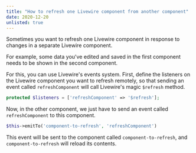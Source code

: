 ```yaml
---
title: "How to refresh one Livewire component from another component"
date: 2020-12-20
unlisted: true
---
```


Sometimes you want to refresh one Livewire component in response to changes in a separate Livewire component.

For example, some data you've edited and saved in the first component needs to be shown in the second component.

For this, you can use Livewire's events system. First, define the listeners on the Livewire component you want to refresh remotely, so that sending an event called `refreshComponent` will call Livewire's magic `$refresh` method.

```php
protected $listeners = ['refreshComponent' => '$refresh'];
```

Now, in the other component, we just have to send an event called `refreshComponent` to this component.

```php
$this->emitTo('component-to-refresh', 'refreshComponent')
```

This event will be sent to the component called `component-to-refresh`, and `component-to-refresh` will reload its contents.
